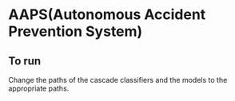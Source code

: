 # AAPS(Autonomous Accident Prevention System)

## To run
Change the paths of the cascade classifiers and the models to the appropriate paths.
